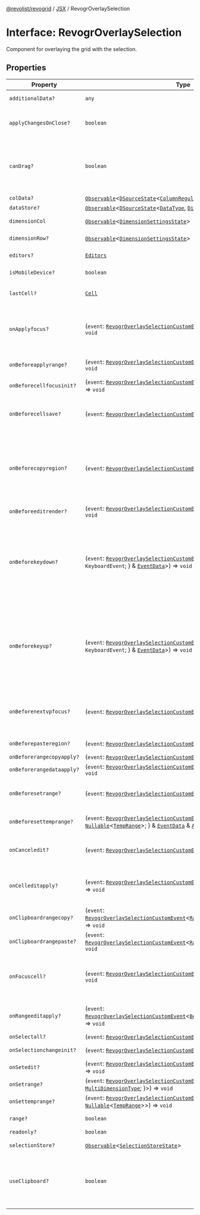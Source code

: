 [@revolist/revogrid](README.md) / [JSX](Namespace.JSX.md) / RevogrOverlaySelection

# Interface: RevogrOverlaySelection

Component for overlaying the grid with the selection.

## Properties

| Property | Type | Description | Defined in |
| ------ | ------ | ------ | ------ |
| `additionalData?` | `any` | Additional data to pass to renderer. | [src/components.d.ts:1956](https://github.com/revolist/revogrid/blob/a348821be3a2642110f5dc893d4bd9cba16c5101/src/components.d.ts#L1956) |
| `applyChangesOnClose?` | `boolean` | If true applys changes when cell closes if not Escape. | [src/components.d.ts:1960](https://github.com/revolist/revogrid/blob/a348821be3a2642110f5dc893d4bd9cba16c5101/src/components.d.ts#L1960) |
| `canDrag?` | `boolean` | Enable revogr-order-editor component (read more in revogr-order-editor component). Allows D&D. | [src/components.d.ts:1964](https://github.com/revolist/revogrid/blob/a348821be3a2642110f5dc893d4bd9cba16c5101/src/components.d.ts#L1964) |
| `colData?` | [`Observable`](TypeAlias.Observable.md)\<[`DSourceState`](TypeAlias.DSourceState.md)\<[`ColumnRegular`](Interface.ColumnRegular.md), [`DimensionCols`](TypeAlias.DimensionCols.md)\>\> | Column data store. | [src/components.d.ts:1968](https://github.com/revolist/revogrid/blob/a348821be3a2642110f5dc893d4bd9cba16c5101/src/components.d.ts#L1968) |
| `dataStore?` | [`Observable`](TypeAlias.Observable.md)\<[`DSourceState`](TypeAlias.DSourceState.md)\<[`DataType`](TypeAlias.DataType.md), [`DimensionRows`](TypeAlias.DimensionRows.md)\>\> | Row data store. | [src/components.d.ts:1972](https://github.com/revolist/revogrid/blob/a348821be3a2642110f5dc893d4bd9cba16c5101/src/components.d.ts#L1972) |
| `dimensionCol` | [`Observable`](TypeAlias.Observable.md)\<[`DimensionSettingsState`](Interface.DimensionSettingsState.md)\> | Dimension settings X. | [src/components.d.ts:1976](https://github.com/revolist/revogrid/blob/a348821be3a2642110f5dc893d4bd9cba16c5101/src/components.d.ts#L1976) |
| `dimensionRow?` | [`Observable`](TypeAlias.Observable.md)\<[`DimensionSettingsState`](Interface.DimensionSettingsState.md)\> | Dimension settings Y. | [src/components.d.ts:1980](https://github.com/revolist/revogrid/blob/a348821be3a2642110f5dc893d4bd9cba16c5101/src/components.d.ts#L1980) |
| `editors?` | [`Editors`](TypeAlias.Editors.md) | Custom editors register. | [src/components.d.ts:1984](https://github.com/revolist/revogrid/blob/a348821be3a2642110f5dc893d4bd9cba16c5101/src/components.d.ts#L1984) |
| `isMobileDevice?` | `boolean` | Is mobile view mode. | [src/components.d.ts:1988](https://github.com/revolist/revogrid/blob/a348821be3a2642110f5dc893d4bd9cba16c5101/src/components.d.ts#L1988) |
| `lastCell?` | [`Cell`](Interface.Cell.md) | Last real coordinates positions + 1. | [src/components.d.ts:1992](https://github.com/revolist/revogrid/blob/a348821be3a2642110f5dc893d4bd9cba16c5101/src/components.d.ts#L1992) |
| `onApplyfocus?` | (`event`: [`RevogrOverlaySelectionCustomEvent`](Interface.RevogrOverlaySelectionCustomEvent.md)\<[`FocusRenderEvent`](Interface.FocusRenderEvent.md)\>) => `void` | Before cell get focused. To prevent the default behavior of applying the edit data, you can call `e.preventDefault()`. | [src/components.d.ts:1996](https://github.com/revolist/revogrid/blob/a348821be3a2642110f5dc893d4bd9cba16c5101/src/components.d.ts#L1996) |
| `onBeforeapplyrange?` | (`event`: [`RevogrOverlaySelectionCustomEvent`](Interface.RevogrOverlaySelectionCustomEvent.md)\<[`FocusRenderEvent`](Interface.FocusRenderEvent.md)\>) => `void` | Before range applied. First step in triggerRangeEvent. | [src/components.d.ts:2000](https://github.com/revolist/revogrid/blob/a348821be3a2642110f5dc893d4bd9cba16c5101/src/components.d.ts#L2000) |
| `onBeforecellfocusinit?` | (`event`: [`RevogrOverlaySelectionCustomEvent`](Interface.RevogrOverlaySelectionCustomEvent.md)\<[`BeforeSaveDataDetails`](TypeAlias.BeforeSaveDataDetails.md)\>) => `void` | Before cell focus. | [src/components.d.ts:2004](https://github.com/revolist/revogrid/blob/a348821be3a2642110f5dc893d4bd9cba16c5101/src/components.d.ts#L2004) |
| `onBeforecellsave?` | (`event`: [`RevogrOverlaySelectionCustomEvent`](Interface.RevogrOverlaySelectionCustomEvent.md)\<`any`\>) => `void` | Runs before cell save. Can be used to override or cancel original save. | [src/components.d.ts:2008](https://github.com/revolist/revogrid/blob/a348821be3a2642110f5dc893d4bd9cba16c5101/src/components.d.ts#L2008) |
| `onBeforecopyregion?` | (`event`: [`RevogrOverlaySelectionCustomEvent`](Interface.RevogrOverlaySelectionCustomEvent.md)\<`any`\>) => `void` | Before clipboard copy happened. Validate data before copy. To prevent the default behavior of editing data and use your own implementation, call `e.preventDefault()`. | [src/components.d.ts:2012](https://github.com/revolist/revogrid/blob/a348821be3a2642110f5dc893d4bd9cba16c5101/src/components.d.ts#L2012) |
| `onBeforeeditrender?` | (`event`: [`RevogrOverlaySelectionCustomEvent`](Interface.RevogrOverlaySelectionCustomEvent.md)\<[`FocusRenderEvent`](Interface.FocusRenderEvent.md)\>) => `void` | Before editor render. | [src/components.d.ts:2016](https://github.com/revolist/revogrid/blob/a348821be3a2642110f5dc893d4bd9cba16c5101/src/components.d.ts#L2016) |
| `onBeforekeydown?` | (`event`: [`RevogrOverlaySelectionCustomEvent`](Interface.RevogrOverlaySelectionCustomEvent.md)\<\{ `original`: `KeyboardEvent`; \} & [`EventData`](TypeAlias.EventData.md)\>) => `void` | Before key up event proxy, used to prevent key up trigger. If you have some custom behaviour event, use this event to check if it wasn't processed by internal logic. Call preventDefault(). | [src/components.d.ts:2020](https://github.com/revolist/revogrid/blob/a348821be3a2642110f5dc893d4bd9cba16c5101/src/components.d.ts#L2020) |
| `onBeforekeyup?` | (`event`: [`RevogrOverlaySelectionCustomEvent`](Interface.RevogrOverlaySelectionCustomEvent.md)\<\{ `original`: `KeyboardEvent`; \} & [`EventData`](TypeAlias.EventData.md)\>) => `void` | Before key down event proxy, used to prevent key down trigger. If you have some custom behaviour event, use this event to check if it wasn't processed by internal logic. Call preventDefault(). | [src/components.d.ts:2024](https://github.com/revolist/revogrid/blob/a348821be3a2642110f5dc893d4bd9cba16c5101/src/components.d.ts#L2024) |
| `onBeforenextvpfocus?` | (`event`: [`RevogrOverlaySelectionCustomEvent`](Interface.RevogrOverlaySelectionCustomEvent.md)\<[`Cell`](Interface.Cell.md)\>) => `void` | Fired when change of viewport happens. Usually when we switch between pinned regions. | [src/components.d.ts:2028](https://github.com/revolist/revogrid/blob/a348821be3a2642110f5dc893d4bd9cba16c5101/src/components.d.ts#L2028) |
| `onBeforepasteregion?` | (`event`: [`RevogrOverlaySelectionCustomEvent`](Interface.RevogrOverlaySelectionCustomEvent.md)\<`any`\>) => `void` | Before region paste happened. | [src/components.d.ts:2032](https://github.com/revolist/revogrid/blob/a348821be3a2642110f5dc893d4bd9cba16c5101/src/components.d.ts#L2032) |
| `onBeforerangecopyapply?` | (`event`: [`RevogrOverlaySelectionCustomEvent`](Interface.RevogrOverlaySelectionCustomEvent.md)\<[`ChangedRange`](TypeAlias.ChangedRange.md)\>) => `void` | Before range copy. | [src/components.d.ts:2036](https://github.com/revolist/revogrid/blob/a348821be3a2642110f5dc893d4bd9cba16c5101/src/components.d.ts#L2036) |
| `onBeforerangedataapply?` | (`event`: [`RevogrOverlaySelectionCustomEvent`](Interface.RevogrOverlaySelectionCustomEvent.md)\<[`FocusRenderEvent`](Interface.FocusRenderEvent.md)\>) => `void` | Range data apply. | [src/components.d.ts:2040](https://github.com/revolist/revogrid/blob/a348821be3a2642110f5dc893d4bd9cba16c5101/src/components.d.ts#L2040) |
| `onBeforesetrange?` | (`event`: [`RevogrOverlaySelectionCustomEvent`](Interface.RevogrOverlaySelectionCustomEvent.md)\<`any`\>) => `void` | Before range selection applied. Second step in triggerRangeEvent. | [src/components.d.ts:2044](https://github.com/revolist/revogrid/blob/a348821be3a2642110f5dc893d4bd9cba16c5101/src/components.d.ts#L2044) |
| `onBeforesettemprange?` | (`event`: [`RevogrOverlaySelectionCustomEvent`](Interface.RevogrOverlaySelectionCustomEvent.md)\<\{ `tempRange`: `null` \| [`Nullable`](TypeAlias.Nullable.md)\<[`TempRange`](TypeAlias.TempRange.md)\>; \} & [`EventData`](TypeAlias.EventData.md) & [`AllDimensionType`](Interface.AllDimensionType.md)\>) => `void` | Before set temp range area during autofill. | [src/components.d.ts:2048](https://github.com/revolist/revogrid/blob/a348821be3a2642110f5dc893d4bd9cba16c5101/src/components.d.ts#L2048) |
| `onCanceledit?` | (`event`: [`RevogrOverlaySelectionCustomEvent`](Interface.RevogrOverlaySelectionCustomEvent.md)\<`any`\>) => `void` | Used for editors support when editor close requested. | [src/components.d.ts:2052](https://github.com/revolist/revogrid/blob/a348821be3a2642110f5dc893d4bd9cba16c5101/src/components.d.ts#L2052) |
| `onCelleditapply?` | (`event`: [`RevogrOverlaySelectionCustomEvent`](Interface.RevogrOverlaySelectionCustomEvent.md)\<[`BeforeSaveDataDetails`](TypeAlias.BeforeSaveDataDetails.md)\>) => `void` | Cell edit apply to the data source. Triggers datasource edit on the root level. | [src/components.d.ts:2056](https://github.com/revolist/revogrid/blob/a348821be3a2642110f5dc893d4bd9cba16c5101/src/components.d.ts#L2056) |
| `onClipboardrangecopy?` | (`event`: [`RevogrOverlaySelectionCustomEvent`](Interface.RevogrOverlaySelectionCustomEvent.md)\<[`RangeClipboardCopyEventProps`](TypeAlias.RangeClipboardCopyEventProps.md)\>) => `void` | Range copy. | [src/components.d.ts:2060](https://github.com/revolist/revogrid/blob/a348821be3a2642110f5dc893d4bd9cba16c5101/src/components.d.ts#L2060) |
| `onClipboardrangepaste?` | (`event`: [`RevogrOverlaySelectionCustomEvent`](Interface.RevogrOverlaySelectionCustomEvent.md)\<[`RangeClipboardPasteEvent`](TypeAlias.RangeClipboardPasteEvent.md)\>) => `void` | Range paste event. | [src/components.d.ts:2064](https://github.com/revolist/revogrid/blob/a348821be3a2642110f5dc893d4bd9cba16c5101/src/components.d.ts#L2064) |
| `onFocuscell?` | (`event`: [`RevogrOverlaySelectionCustomEvent`](Interface.RevogrOverlaySelectionCustomEvent.md)\<[`ApplyFocusEvent`](Interface.ApplyFocusEvent.md)\>) => `void` | Cell get focused. To prevent the default behavior of applying the edit data, you can call `e.preventDefault()`. | [src/components.d.ts:2068](https://github.com/revolist/revogrid/blob/a348821be3a2642110f5dc893d4bd9cba16c5101/src/components.d.ts#L2068) |
| `onRangeeditapply?` | (`event`: [`RevogrOverlaySelectionCustomEvent`](Interface.RevogrOverlaySelectionCustomEvent.md)\<[`BeforeRangeSaveDataDetails`](TypeAlias.BeforeRangeSaveDataDetails.md)\>) => `void` | Range data apply. Triggers datasource edit on the root level. | [src/components.d.ts:2072](https://github.com/revolist/revogrid/blob/a348821be3a2642110f5dc893d4bd9cba16c5101/src/components.d.ts#L2072) |
| `onSelectall?` | (`event`: [`RevogrOverlaySelectionCustomEvent`](Interface.RevogrOverlaySelectionCustomEvent.md)\<`any`\>) => `void` | Select all. | [src/components.d.ts:2076](https://github.com/revolist/revogrid/blob/a348821be3a2642110f5dc893d4bd9cba16c5101/src/components.d.ts#L2076) |
| `onSelectionchangeinit?` | (`event`: [`RevogrOverlaySelectionCustomEvent`](Interface.RevogrOverlaySelectionCustomEvent.md)\<[`ChangedRange`](TypeAlias.ChangedRange.md)\>) => `void` | Selection range changed. | [src/components.d.ts:2080](https://github.com/revolist/revogrid/blob/a348821be3a2642110f5dc893d4bd9cba16c5101/src/components.d.ts#L2080) |
| `onSetedit?` | (`event`: [`RevogrOverlaySelectionCustomEvent`](Interface.RevogrOverlaySelectionCustomEvent.md)\<[`BeforeSaveDataDetails`](TypeAlias.BeforeSaveDataDetails.md)\>) => `void` | Set edit cell. | [src/components.d.ts:2084](https://github.com/revolist/revogrid/blob/a348821be3a2642110f5dc893d4bd9cba16c5101/src/components.d.ts#L2084) |
| `onSetrange?` | (`event`: [`RevogrOverlaySelectionCustomEvent`](Interface.RevogrOverlaySelectionCustomEvent.md)\<[`RangeArea`](TypeAlias.RangeArea.md) & \{ `type`: [`MultiDimensionType`](TypeAlias.MultiDimensionType.md); \}\>) => `void` | Set range. | [src/components.d.ts:2088](https://github.com/revolist/revogrid/blob/a348821be3a2642110f5dc893d4bd9cba16c5101/src/components.d.ts#L2088) |
| `onSettemprange?` | (`event`: [`RevogrOverlaySelectionCustomEvent`](Interface.RevogrOverlaySelectionCustomEvent.md)\<`null` \| [`Nullable`](TypeAlias.Nullable.md)\<[`TempRange`](TypeAlias.TempRange.md)\>\>) => `void` | Set temp range area during autofill. | [src/components.d.ts:2092](https://github.com/revolist/revogrid/blob/a348821be3a2642110f5dc893d4bd9cba16c5101/src/components.d.ts#L2092) |
| `range?` | `boolean` | Range selection allowed. | [src/components.d.ts:2096](https://github.com/revolist/revogrid/blob/a348821be3a2642110f5dc893d4bd9cba16c5101/src/components.d.ts#L2096) |
| `readonly?` | `boolean` | Readonly mode. | [src/components.d.ts:2100](https://github.com/revolist/revogrid/blob/a348821be3a2642110f5dc893d4bd9cba16c5101/src/components.d.ts#L2100) |
| `selectionStore?` | [`Observable`](TypeAlias.Observable.md)\<[`SelectionStoreState`](TypeAlias.SelectionStoreState.md)\> | Selection, range, focus. | [src/components.d.ts:2104](https://github.com/revolist/revogrid/blob/a348821be3a2642110f5dc893d4bd9cba16c5101/src/components.d.ts#L2104) |
| `useClipboard?` | `boolean` | Enable revogr-clipboard component (read more in revogr-clipboard component). Allows copy/paste. | [src/components.d.ts:2108](https://github.com/revolist/revogrid/blob/a348821be3a2642110f5dc893d4bd9cba16c5101/src/components.d.ts#L2108) |
